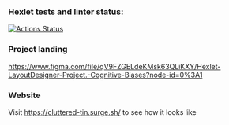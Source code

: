 ### Hexlet tests and linter status:
[![Actions Status](https://github.com/MoldavianDron/layout-designer-project-lvl1/workflows/hexlet-check/badge.svg)](https://github.com/MoldavianDron/layout-designer-project-lvl1/actions)

### Project landing
https://www.figma.com/file/qV9FZGELdeKMsk63QLiKXY/Hexlet-LayoutDesigner-Project.-Cognitive-Biases?node-id=0%3A1

### Website
Visit https://cluttered-tin.surge.sh/ to see how it looks like
